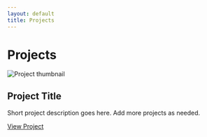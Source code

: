 ```yaml
---
layout: default
title: Projects
---
```


<h1>Projects</h1>
<div class="projects-list">
  <!-- Example project card -->
  <div class="project-card">
    <img src="/images/project-placeholder.png" alt="Project thumbnail" class="project-thumb" />
    <div class="project-info">
      <h2>Project Title</h2>
      <p>Short project description goes here. Add more projects as needed.</p>
      <a href="#">View Project</a>
    </div>
  </div>
</div> 